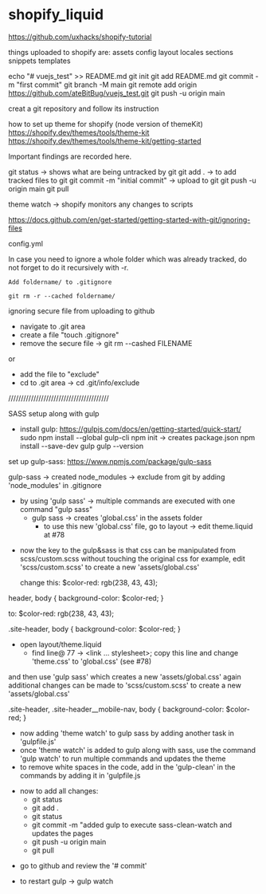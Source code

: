 # shopify_liquid

https://github.com/uxhacks/shopify-tutorial

things uploaded to shopify are:
assets
config
layout
locales
sections
snippets
templates

echo "# vuejs_test" >> README.md
git init
git add README.md
git commit -m "first commit"
git branch -M main
git remote add origin https://github.com/ateBitBug/vuejs_test.git
git push -u origin main

creat a git repository and follow its instruction

how to set up theme for shopify (node version of themeKit)
https://shopify.dev/themes/tools/theme-kit
https://shopify.dev/themes/tools/theme-kit/getting-started

Important findings are recorded here.

git status -> shows what are being untracked by git
git add . -> to add tracked files to git
git commit -m "initial commit" -> upload to git
git push -u origin main
git pull

theme watch -> shopify monitors any changes to scripts

https://docs.github.com/en/get-started/getting-started-with-git/ignoring-files

config.yml

In case you need to ignore a whole folder which was already tracked, do not forget to do it recursively with -r.

    Add foldername/ to .gitignore

    git rm -r --cached foldername/

ignoring secure file from uploading to github

- navigate to .git area
- create a file "touch .gitignore"
- remove the secure file -> git rm --cashed FILENAME

or

- add the file to "exclude"
- cd to .git area -> cd .git/info/exclude

////////////////////////////////////////

SASS setup along with gulp

- install gulp: https://gulpjs.com/docs/en/getting-started/quick-start/
  sudo npm install --global gulp-cli
  npm init -> creates package.json
  npm install --save-dev gulp
  gulp --version

set up gulp-sass: https://www.npmjs.com/package/gulp-sass

gulp-sass -> created node_modules -> exclude from git by adding 'node_modules' in .gitignore

- by using 'gulp sass' -> multiple commands are executed with one command "gulp sass"
  - gulp sass -> creates 'global.css' in the assets folder
    - to use this new 'global.css' file, go to layout -> edit theme.liquid at #78

* now the key to the gulp&sass is that css can be manipulated from scss/custom.scss without touching the original css
  for example, edit 'scss/custom.scss' to create a new 'assets/global.css'

  change this:
  $color-red: rgb(238, 43, 43);

header, body {
background-color: $color-red;
}

to:
$color-red: rgb(238, 43, 43);

.site-header,
body {
background-color: $color-red;
}

- open layout/theme.liquid
  - find line@ 77 -> <link ... stylesheet>; copy this line and change 'theme.css'
    to 'global.css' (see #78)

and then use 'gulp sass' which creates a new 'assets/global.css'
again additional changes can be made to 'scss/custom.scss' to create a new 'assets/global.css'

.site-header,
.site-header\_\_mobile-nav,
body {
background-color: $color-red;
}

- now adding 'theme watch' to gulp sass by adding another task in 'gulpfile.js'
- once 'theme watch' is added to gulp along with sass, use the command 'gulp watch' to run multiple
  commands and updates the theme
- to remove white spaces in the code, add in the 'gulp-clean' in the commands by adding it in 'gulpfile.js

* now to add all changes:
  - git status
  - git add .
  - git status
  - git commit -m "added gulp to execute sass-clean-watch and updates the pages
  - git push -u origin main
  - git pull

- go to github and review the '# commit'

- to restart gulp -> gulp watch
